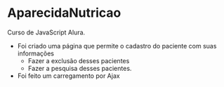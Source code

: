 # AparecidaNutricao
Curso de JavaScript Alura.
- Foi criado uma página que permite o cadastro do paciente com suas informações
  - Fazer a exclusão desses pacientes
  - Fazer a pesquisa desses pacientes.
- Foi feito um carregamento por Ajax
